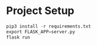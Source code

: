 # Project Setup

```python
pip3 install -r requirements.txt
export FLASK_APP=server.py
flask run
```
